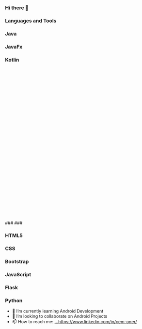 ### Hi there 👋

### Languages and Tools

### Java 
### JavaFx
### Kotlin <svg viewBox="0 0 128 128">
###<defs> <linearGradient id="a" x1="500.003" x2="-.097" y1="579.106" y2="1079.206" gradientTransform="translate(15.534 -96.774) scale(.1939)" gradientUnits="userSpaceOnUse"> <stop offset=".003" stop-color="#e44857"></stop> <stop offset=".469" stop-color="#c711e1"></stop> <stop offset="1" stop-color="#7f52ff"></stop> </linearGradient> </defs> <path fill="url(#a)" d="M112.484 112.484H15.516V15.516h96.968L64 ###64Zm0 0"></path>
###</svg>
### HTML5
### CSS
### Bootstrap
### JavaScript
### Flask
### Python



- 🌱 I’m currently learning Android Development
- 👯 I’m looking to collaborate on Android Projects
- 📫 How to reach me: [...](https://www.linkedin.com/in/cem-oner/)https://www.linkedin.com/in/cem-oner/
